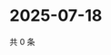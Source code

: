 # 2025-07-18

共 0 条

<!-- BEGIN ZHIHUQUESTIONS -->
<!-- 最后更新时间 Fri Jul 18 2025 22:13:00 GMT+0800 (China Standard Time) -->

<!-- END ZHIHUQUESTIONS -->
